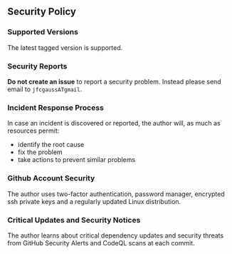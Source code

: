## Security Policy
### Supported Versions
The latest tagged version is supported.

### Security Reports
**Do not create an issue** to report a security problem. Instead please send email to
`jfcgaussATgmail`.

### Incident Response Process
In case an incident is discovered or reported, the author will, as much as resources permit:
- identify the root cause
- fix the problem
- take actions to prevent similar problems

### Github Account Security
The author uses two-factor authentication, password manager, encrypted ssh private keys and a
regularly updated Linux distribution.

### Critical Updates and Security Notices
The author learns about critical dependency updates and security threats from GitHub Security
Alerts and CodeQL scans at each commit.
